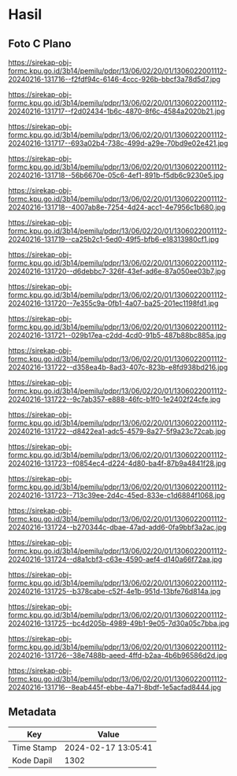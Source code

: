 # Hasil

## Foto C Plano

https://sirekap-obj-formc.kpu.go.id/3b14/pemilu/pdpr/13/06/02/20/01/1306022001112-20240216-131716--f2fdf94c-6146-4ccc-926b-bbcf3a78d5d7.jpg

https://sirekap-obj-formc.kpu.go.id/3b14/pemilu/pdpr/13/06/02/20/01/1306022001112-20240216-131717--f2d02434-1b6c-4870-8f6c-4584a2020b21.jpg

https://sirekap-obj-formc.kpu.go.id/3b14/pemilu/pdpr/13/06/02/20/01/1306022001112-20240216-131717--693a02b4-738c-499d-a29e-70bd9e02e421.jpg

https://sirekap-obj-formc.kpu.go.id/3b14/pemilu/pdpr/13/06/02/20/01/1306022001112-20240216-131718--56b6670e-05c6-4ef1-891b-f5db6c9230e5.jpg

https://sirekap-obj-formc.kpu.go.id/3b14/pemilu/pdpr/13/06/02/20/01/1306022001112-20240216-131718--4007ab8e-7254-4d24-acc1-4e7956c1b680.jpg

https://sirekap-obj-formc.kpu.go.id/3b14/pemilu/pdpr/13/06/02/20/01/1306022001112-20240216-131719--ca25b2c1-5ed0-49f5-bfb6-e18313980cf1.jpg

https://sirekap-obj-formc.kpu.go.id/3b14/pemilu/pdpr/13/06/02/20/01/1306022001112-20240216-131720--d6debbc7-326f-43ef-ad6e-87a050ee03b7.jpg

https://sirekap-obj-formc.kpu.go.id/3b14/pemilu/pdpr/13/06/02/20/01/1306022001112-20240216-131720--7e355c9a-0fb1-4a07-ba25-201ec1198fd1.jpg

https://sirekap-obj-formc.kpu.go.id/3b14/pemilu/pdpr/13/06/02/20/01/1306022001112-20240216-131721--029b17ea-c2dd-4cd0-91b5-487b88bc885a.jpg

https://sirekap-obj-formc.kpu.go.id/3b14/pemilu/pdpr/13/06/02/20/01/1306022001112-20240216-131722--d358ea4b-8ad3-407c-823b-e8fd938bd216.jpg

https://sirekap-obj-formc.kpu.go.id/3b14/pemilu/pdpr/13/06/02/20/01/1306022001112-20240216-131722--9c7ab357-e888-46fc-b1f0-1e2402f24cfe.jpg

https://sirekap-obj-formc.kpu.go.id/3b14/pemilu/pdpr/13/06/02/20/01/1306022001112-20240216-131722--d8422ea1-adc5-4579-8a27-5f9a23c72cab.jpg

https://sirekap-obj-formc.kpu.go.id/3b14/pemilu/pdpr/13/06/02/20/01/1306022001112-20240216-131723--f0854ec4-d224-4d80-ba4f-87b9a4841f28.jpg

https://sirekap-obj-formc.kpu.go.id/3b14/pemilu/pdpr/13/06/02/20/01/1306022001112-20240216-131723--713c39ee-2d4c-45ed-833e-c1d6884f1068.jpg

https://sirekap-obj-formc.kpu.go.id/3b14/pemilu/pdpr/13/06/02/20/01/1306022001112-20240216-131724--b270344c-dbae-47ad-add6-0fa9bbf3a2ac.jpg

https://sirekap-obj-formc.kpu.go.id/3b14/pemilu/pdpr/13/06/02/20/01/1306022001112-20240216-131724--d8a1cbf3-c63e-4590-aef4-d140a66f72aa.jpg

https://sirekap-obj-formc.kpu.go.id/3b14/pemilu/pdpr/13/06/02/20/01/1306022001112-20240216-131725--b378cabe-c52f-4e1b-951d-13bfe76d814a.jpg

https://sirekap-obj-formc.kpu.go.id/3b14/pemilu/pdpr/13/06/02/20/01/1306022001112-20240216-131725--bc4d205b-4989-49b1-9e05-7d30a05c7bba.jpg

https://sirekap-obj-formc.kpu.go.id/3b14/pemilu/pdpr/13/06/02/20/01/1306022001112-20240216-131726--38e7488b-aeed-4ffd-b2aa-4b6b96586d2d.jpg

https://sirekap-obj-formc.kpu.go.id/3b14/pemilu/pdpr/13/06/02/20/01/1306022001112-20240216-131716--8eab445f-ebbe-4a71-8bdf-1e5acfad8444.jpg


## Metadata

| Key        | Value               |
| ---------- | ------------------- |
| Time Stamp | 2024-02-17 13:05:41 |
| Kode Dapil | 1302                |



